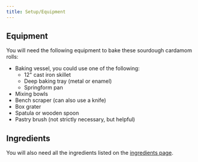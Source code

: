 ```yaml
---
title: Setup/Equipment
---
```


## Equipment

You will need the following equipment to bake these sourdough cardamom rolls:

- Baking vessel, you could use one of the following:
  - 12" cast iron skillet
  - Deep baking tray (metal or enamel)
  - Springform pan
- Mixing bowls
- Bench scraper (can also use a knife)
- Box grater
- Spatula or wooden spoon
- Pastry brush (not strictly necessary, but helpful)

## Ingredients

You will also need all the ingredients listed on the [ingredients page](recipe_ingredients.html).
